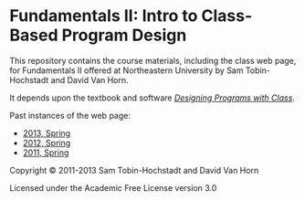 # Fundamentals II: Intro to Class-Based Program Design

This repository contains the course materials, including the class web
page, for Fundamentals II offered at Northeastern University by Sam
Tobin-Hochstadt and David Van Horn.

It depends upon the textbook and software [_Designing Programs with
Class_](https://github.com/dvanhorn/dpc/).

Past instances of the web page:

* [2013, Spring](https://web.archive.org/web/20140823044713/http://www.ccs.neu.edu/course/cs2510h/)
* [2012, Spring](https://web.archive.org/web/20120804213544/http://www.ccs.neu.edu/course/cs2510h/)
* [2011, Spring](https://web.archive.org/web/20110809172411/http://www.ccs.neu.edu/course/cs2510h/)

Copyright © 2011-2013 Sam Tobin-Hochstadt and David Van Horn

Licensed under the Academic Free License version 3.0
